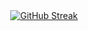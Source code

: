 <div align="center">
  <a href="https://git.io/streak-stats"><img src="https://streak-stats.demolab.com?user=InfoMathias&theme=dark&hide_border=true&card_width=200&fire=EB58DC&ring=3B76EB&currStreakLabel=EBEBEB&hide_total_contributions=true&hide_longest_streak=true" alt="GitHub Streak" /></a>
</div>

<!--
**InfoMathias/InfoMathias** is a ✨ _special_ ✨ repository because its `README.md` (this file) appears on your GitHub profile.

Here are some ideas to get you started:

- 🔭 I’m currently working on ...
- 🌱 I’m currently learning ...
- 👯 I’m looking to collaborate on ...
- 🤔 I’m looking for help with ...
- 💬 Ask me about ...
- 📫 How to reach me: ...
- 😄 Pronouns: ...
- ⚡ Fun fact: ...
-->
